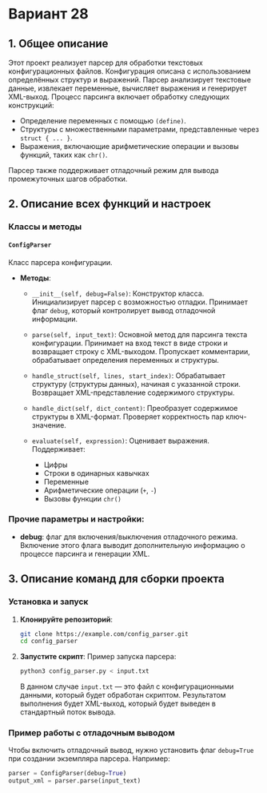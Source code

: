 # Вариант 28

## 1. Общее описание

Этот проект реализует парсер для обработки текстовых конфигурационных файлов. Конфигурация описана с использованием определённых структур и выражений. Парсер анализирует текстовые данные, извлекает переменные, вычисляет выражения и генерирует XML-выход. Процесс парсинга включает обработку следующих конструкций:

- Определение переменных с помощью `(define)`.
- Структуры с множественными параметрами, представленные через `struct { ... }`.
- Выражения, включающие арифметические операции и вызовы функций, таких как `chr()`.

Парсер также поддерживает отладочный режим для вывода промежуточных шагов обработки.

## 2. Описание всех функций и настроек

### Классы и методы

#### `ConfigParser`

Класс парсера конфигурации.

- **Методы**:
  - `__init__(self, debug=False)`:
    Конструктор класса. Инициализирует парсер с возможностью отладки. Принимает флаг `debug`, который контролирует вывод отладочной информации.
  
  - `parse(self, input_text)`:
    Основной метод для парсинга текста конфигурации. Принимает на вход текст в виде строки и возвращает строку с XML-выходом. Пропускает комментарии, обрабатывает определения переменных и структуры.
  
  - `handle_struct(self, lines, start_index)`:
    Обрабатывает структуру (структуры данных), начиная с указанной строки. Возвращает XML-представление содержимого структуры.
  
  - `handle_dict(self, dict_content)`:
    Преобразует содержимое структуры в XML-формат. Проверяет корректность пар ключ-значение.
  
  - `evaluate(self, expression)`:
    Оценивает выражения. Поддерживает:
    - Цифры
    - Строки в одинарных кавычках
    - Переменные
    - Арифметические операции (`+`, `-`)
    - Вызовы функции `chr()`

### Прочие параметры и настройки:

- **debug**: флаг для включения/выключения отладочного режима. Включение этого флага выводит дополнительную информацию о процессе парсинга и генерации XML.

## 3. Описание команд для сборки проекта

### Установка и запуск

1. **Клонируйте репозиторий**:
    ```bash
    git clone https://example.com/config_parser.git
    cd config_parser
    ```

2. **Запустите скрипт**:
    Пример запуска парсера:
    ```bash
    python3 config_parser.py < input.txt
    ```

    В данном случае `input.txt` — это файл с конфигурационными данными, который будет обработан скриптом. Результатом выполнения будет XML-выход, который будет выведен в стандартный поток вывода.

### Пример работы с отладочным выводом

Чтобы включить отладочный вывод, нужно установить флаг `debug=True` при создании экземпляра парсера. Например:

```python
parser = ConfigParser(debug=True)
output_xml = parser.parse(input_text)
